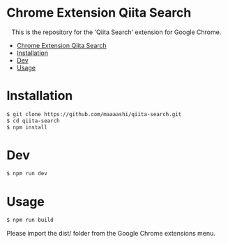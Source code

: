 # Chrome Extension Qiita Search

<div align="center">This is the repository for the 'Qiita Search' extension for Google Chrome.</div>

- [Chrome Extension Qiita Search](#chrome-extension-qiita-search)
- [Installation](#installation)
- [Dev](#dev)
- [Usage](#usage)

# Installation

```bash
$ git clone https://github.com/maaaashi/qiita-search.git
$ cd qiita-search
$ npm install
```

# Dev

```bash
$ npm run dev
```

# Usage

```bash
$ npm run build
```

Please import the dist/ folder from the Google Chrome extensions menu.
